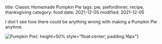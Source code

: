 title: Classic Homemade Pumpkin Pie
tags: pie, piefordinner, recipe, thanksgiving
category: food
date: 2021-12-05
modified: 2021-12-05

I don't see how there could be anything wrong with making a Pumpkin Pie anytime.

![Pumpkin Pie]({static}/images/2021/IMG_4316.jpeg){: height=50% style="float:center; padding:16px"}

<script src="https://gist.github.com/jac18281828/c3b5635c7ebf755bca7a436a72a77024.js"></script>
